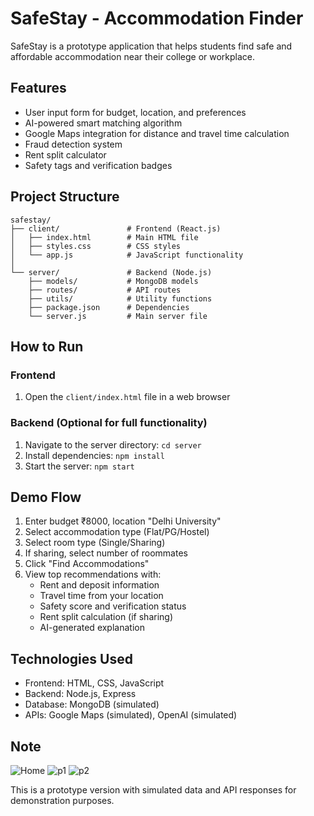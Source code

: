 # SafeStay - Accommodation Finder

SafeStay is a prototype application that helps students find safe and affordable accommodation near their college or workplace.

## Features

- User input form for budget, location, and preferences
- AI-powered smart matching algorithm
- Google Maps integration for distance and travel time calculation
- Fraud detection system
- Rent split calculator
- Safety tags and verification badges

## Project Structure

```
safestay/
├── client/               # Frontend (React.js)
│   ├── index.html        # Main HTML file
│   ├── styles.css        # CSS styles
│   └── app.js            # JavaScript functionality
│
└── server/               # Backend (Node.js)
    ├── models/           # MongoDB models
    ├── routes/           # API routes
    ├── utils/            # Utility functions
    ├── package.json      # Dependencies
    └── server.js         # Main server file
```

## How to Run

### Frontend

1. Open the `client/index.html` file in a web browser

### Backend (Optional for full functionality)

1. Navigate to the server directory: `cd server`
2. Install dependencies: `npm install`
3. Start the server: `npm start`

## Demo Flow

1. Enter budget ₹8000, location "Delhi University"
2. Select accommodation type (Flat/PG/Hostel)
3. Select room type (Single/Sharing)
4. If sharing, select number of roommates
5. Click "Find Accommodations"
6. View top recommendations with:
   - Rent and deposit information
   - Travel time from your location
   - Safety score and verification status
   - Rent split calculation (if sharing)
   - AI-generated explanation

## Technologies Used

- Frontend: HTML, CSS, JavaScript
- Backend: Node.js, Express
- Database: MongoDB (simulated)
- APIs: Google Maps (simulated), OpenAI (simulated)

## Note
![Home](https://github.com/user-attachments/assets/54a88a28-4641-49b3-9637-7ec80db4feaf)
![p1](https://github.com/user-attachments/assets/f9194c3f-b695-4405-842b-3e943a8ea7f8)
![p2](https://github.com/user-attachments/assets/197e96b5-fbcb-4f02-9ed8-68b7116029bd)

This is a prototype version with simulated data and API responses for demonstration purposes.
